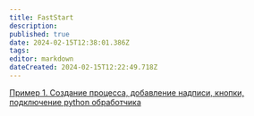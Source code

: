 ```yaml
---
title: FastStart
description: 
published: true
date: 2024-02-15T12:38:01.386Z
tags: 
editor: markdown
dateCreated: 2024-02-15T12:22:49.718Z
---
```


[Пример 1. Создание процесса, добавление надписи, кнопки, подключение python обработчика](/Documentation/FastStart/example№1)

